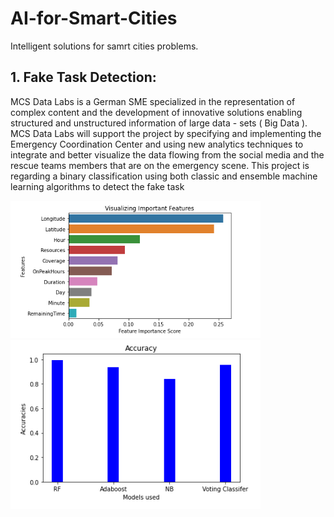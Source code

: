 # AI-for-Smart-Cities
Intelligent solutions for samrt cities problems.
## 1. Fake Task Detection:

MCS Data Labs is a German SME specialized in the representation of complex content and the development of innovative solutions enabling structured and unstructured information of large data - sets ( Big Data ). 
MCS Data Labs will support the project by specifying and implementing the Emergency Coordination Center and using new analytics techniques to integrate and better visualize the data flowing from the social media and the rescue teams members that are on the emergency scene.
This project is regarding a binary classification using both classic and ensemble machine learning algorithms to detect the fake task
<p float="center">
  <img src="https://github.com/khadija267/AI-for-Smart-Cities/blob/main/images/1.png?raw=true" width="400" /> 
    <img src="https://github.com/khadija267/AI-for-Smart-Cities/blob/main/images/2.png?raw=true" width="400" /> 
</p>

